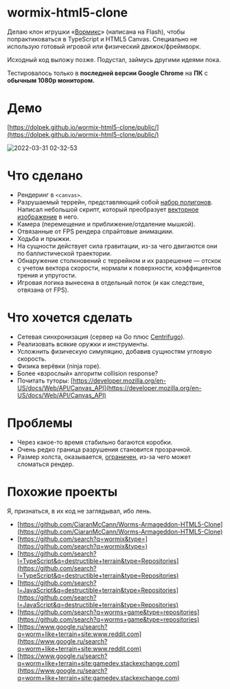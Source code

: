 # wormix-html5-clone
Делаю клон игрушки «[Вормикс](https://web.archive.org/web/20220331113455/https://wormix.fandom.com/ru/wiki/%D0%98%D0%B3%D1%80%D0%B0_%D0%92%D0%BE%D1%80%D0%BC%D0%B8%D0%BA%D1%81)» (написана на Flash), чтобы попрактиковаться в TypeScript и HTML5 Canvas. Специально не использую готовый игровой или физический движок/фреймворк.

Исходный код выложу позже. Подустал, займусь другими идеями пока.

Тестировалось только в **последней версии Google Chrome** на **ПК** с **обычным 1080p монитором.**

# Демо

[https://dolpek.github.io/wormix-html5-clone/public/](https://dolpek.github.io/wormix-html5-clone/public/)

![2022-03-31 02-32-53](https://user-images.githubusercontent.com/102679269/161050964-7e197d78-74a1-4ced-9fbd-d4275387c2e5.gif)


# Что сделано

- Рендеринг в `<canvas>`.
- Разрушаемый террейн, представляющий собой [набор полигонов](https://github.com/dolpek/wormix-html5-clone/blob/main/public/TreesRewamp.json). Написал небольшой скрипт, который преобразует [векторное изображение](https://raw.githubusercontent.com/dolpek/wormix-html5-clone/main/public/wormix/levels/treesRewamp/ground.svg) в него.
- Камера (перемещение и приближение/отдаление мышкой).
- Отвязанные от FPS рендера спрайтовые анимациии.
- Ходьба и прыжки.
- На сущности действует сила гравитации, из-за чего двигаются они по баллистической траектории.
- Обнаружение столкновений с террейном и их разрешение — отскок с учетом вектора скорости, нормали к поверхности, коэффициентов трения и упругости.
- Игровая логика вынесена в отдельный поток (и как следствие, отвязана от FPS).

# Что хочется сделать

- Сетевая синхронизация (сервер на Go плюс [Centrifugo](https://centrifugal.dev/)).
- Реализовать всякие оружки и инструменты.
- Усложнить физическую симуляцию, добавив сущностям угловую скорость.
- Физика верёвки (ninja rope).
- Более «взрослый» алгоритм collision response?
- Почитать туторы: [https://developer.mozilla.org/en-US/docs/Web/API/Canvas_API](https://developer.mozilla.org/en-US/docs/Web/API/Canvas_API)

# Проблемы

- Через какое-то время стабильно багаются коробки.
- Очень редко граница разрушения становится прозрачной.
- Размер холста, оказывается, [ограничен](https://web.archive.org/web/20220311110644/https://stackoverflow.com/questions/6081483/maximum-size-of-a-canvas-element/53677532), из-за чего может сломаться рендер.

# Похожие проекты
Я, признаться, в их код не заглядывал, ибо лень.

- [https://github.com/CiaranMcCann/Worms-Armageddon-HTML5-Clone](https://github.com/CiaranMcCann/Worms-Armageddon-HTML5-Clone)
- [https://github.com/search?q=wormix&type=](https://github.com/search?q=wormix&type=)
- [https://github.com/search?l=TypeScript&q=destructible+terrain&type=Repositories](https://github.com/search?l=TypeScript&q=destructible+terrain&type=Repositories)
- [https://github.com/search?l=JavaScript&q=destructible+terrain&type=Repositories](https://github.com/search?l=JavaScript&q=destructible+terrain&type=Repositories)
- [https://github.com/search?q=worms+game&type=repositories](https://github.com/search?q=worms+game&type=repositories)
- [https://www.google.ru/search?q=worm+like+terrain+site:www.reddit.com](https://www.google.ru/search?q=worm+like+terrain+site:www.reddit.com)
- [https://www.google.ru/search?q=worm+like+terrain+site:gamedev.stackexchange.com](https://www.google.ru/search?q=worm+like+terrain+site:gamedev.stackexchange.com)
